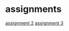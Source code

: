 # assignments
[assignment 2](https://github.com/fleurdeloijer/assignments/blob/master/assignment2%20(2).ipynb)
[assignment 3](https://github.com/fleurdeloijer/assignments/blob/master/assignment3.ipynb)
